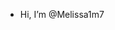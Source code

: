 - Hi, I’m @Melissa1m7

<!---
Melissa1m7/Melissa1m7 is a ✨ special ✨ repository because its `README.md` (this file) appears on your GitHub profile.
You can click the Preview link to take a look at your changes.
--->
